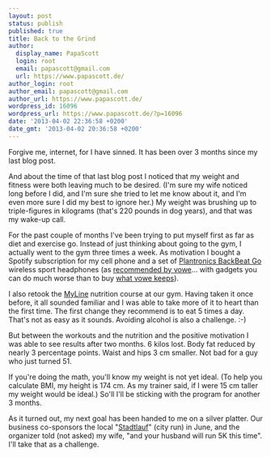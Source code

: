 ```yaml
---
layout: post
status: publish
published: true
title: Back to the Grind
author:
  display_name: PapaScott
  login: root
  email: papascott@gmail.com
  url: https://www.papascott.de/
author_login: root
author_email: papascott@gmail.com
author_url: https://www.papascott.de/
wordpress_id: 16096
wordpress_url: https://www.papascott.de/?p=16096
date: '2013-04-02 22:36:58 +0200'
date_gmt: '2013-04-02 20:36:58 +0200'
---
```

<p>Forgive me, internet, for I have sinned. It has been over 3 months since my last blog post.</p>
<p>And about the time of that last blog post I noticed that my weight and fitness were both leaving much to be desired. (I'm sure my wife noticed long before I did, and I'm sure she tried to let me know about it, and I'm even more sure I did my best to ignore her.) My weight was brushing up to triple-figures in kilograms (that's 220 pounds in dog years), and that was my wake-up call.</p>
<p>For the past couple of months I've been trying to put myself first as far as diet and exercise go. Instead of just thinking about going to the gym, I actually went to the gym three times a week. As motivation I bought a Spotify subscription for my cell phone and a set of <a href="http://www.plantronics.com/us/product/backbeat-go">Plantronics BackBeat Go</a> wireless sport headphones (as <a href="http://vowe.net/archives/013489.html">recommended by vowe</a>… with gadgets you can do much worse than to buy <a href="http://vowe.net/archives/013739.html">what vowe keeps</a>).</p>
<p>I also retook the <a href="http://www.myline24.de/">MyLine</a> nutrition course at our gym. Having taken it once before, it all sounded familiar and I was able to take more of it to heart than the first time. The first change they recommend is to eat 5 times a day. That's not as easy as it sounds. Avoiding alcohol is also a challenge. :-)</p>
<p>But between the workouts and the nutrition and the positive motivation I was able to see results after two months. 6 kilos lost. Body fat reduced by nearly 3 percentage points. Waist and hips 3 cm smaller. Not bad for a guy who just turned 51.</p>
<p>If you're doing the math, you'll know my weight is not yet ideal. (To help you calculate BMI, my height is 174 cm. As my trainer said, if I were 15 cm taller my weight would be ideal.) So'll I'll be sticking with the program for another 3 months.</p>
<p>As it turned out, my next goal has been handed to me on a silver platter. Our business co-sponsors the local "<a href="http://www.buchholzerstadtlauf.de/">Stadtlauf</a>" (city run) in June, and the organizer told (not asked) my wife, "and your husband will run 5K this time". I'll take that as a challenge.</p>
